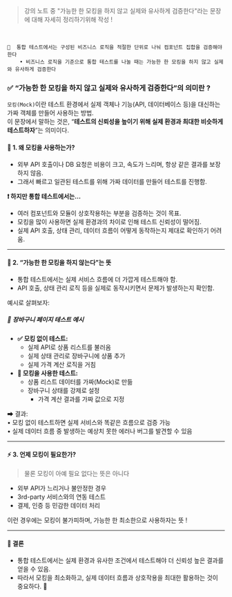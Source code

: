 > 강의 노트 중 "가능한 한 모킹을 하지 않고 실제와 유사하게 검증한다"라는
  문장에 대해 자세히 정리하기위해 작성 !

<br/>

~~~plaintext
📝  통합 테스트에서는 구성된 비즈니스 로직을 적절한 단위로 나눠 컴포넌트 집합을 검증해야 한다
    • 비즈니스 로직을 기준으로 통합 테스트를 나눌 때는 가능한 한 모킹을 하지 않고 실제와 유사하게 검증한다
~~~

### ✅ “가능한 한 모킹을 하지 않고 실제와 유사하게 검증한다”의 의미란 ?
`모킹(Mock)`이란 테스트 환경에서 실제 객체나 기능(API, 데이터베이스 등)을 대신하는 가짜 객체를 만들어 사용하는 방법.  <br>
이 문장에서 말하는 것은, “**테스트의 신뢰성을 높이기 위해 실제 환경과 최대한 비슷하게 테스트하자**”는 의미이다.

#### 📌 1. 왜 모킹을 사용하는가?
- 외부 API 호출이나 DB 요청은 비용이 크고, 속도가 느리며, 항상 같은 결과를 보장하지 않음.
- 그래서 빠르고 일관된 테스트를 위해 가짜 데이터를 만들어 테스트를 진행함.

**❗ 하지만 통합 테스트에서는…**
- 여러 컴포넌트와 모듈이 상호작용하는 부분을 검증하는 것이 목표.
- 모킹을 많이 사용하면 실제 환경과의 차이로 인해 테스트 신뢰성이 떨어짐.
- 실제 API 호출, 상태 관리, 데이터 흐름이 어떻게 동작하는지 제대로 확인하기 어려움.

---

#### 🚀 2. “가능한 한 모킹을 하지 않는다”는 뜻
- 통합 테스트에서는 실제 서비스 흐름에 더 가깝게 테스트해야 함.
- API 호출, 상태 관리 로직 등을 실제로 동작시키면서 문제가 발생하는지 확인함.

예시로 살펴보자:

##### 🛒 장바구니 페이지 테스트 예시
- **✅ 모킹 없이 테스트:**
	- 실제 API로 상품 리스트를 불러옴
 	- 실제 상태 관리로 장바구니에 상품 추가
	- 실제 가격 계산 로직을 거침
- **🚫 모킹을 사용한 테스트:**
	- 상품 리스트 데이터를 가짜(Mock)로 만듦
 	- 장바구니 상태를 강제로 설정
    	- 가격 계산 결과를 가짜 값으로 지정

➡ 결과:<br>
•	모킹 없이 테스트하면 실제 서비스와 똑같은 흐름으로 검증 가능<br>
•	실제 데이터 흐름 중 발생하는 예상치 못한 에러나 버그를 발견할 수 있음<br>

---

#### ⚡ 3. 언제 모킹이 필요한가?
> 물론 모킹이 아예 필요 없다는 뜻은 아니다
- 외부 API가 느리거나 불안정한 경우
- 3rd-party 서비스와의 연동 테스트
- 결제, 인증 등 민감한 데이터 처리

이런 경우에는 모킹이 불가피하며, 가능한 한 최소한으로 사용하자는 뜻 !

---

#### 🎯 결론
- 통합 테스트에서는 실제 환경과 유사한 조건에서 테스트해야 더 신뢰성 높은 결과를 얻을 수 있음.
- 따라서 모킹을 최소화하고, 실제 데이터 흐름과 상호작용을 최대한 활용하는 것이 중요하다. 🚀
